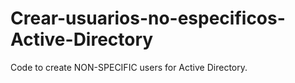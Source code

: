 # Crear-usuarios-no-especificos-Active-Directory
Code to create NON-SPECIFIC users for Active Directory.
